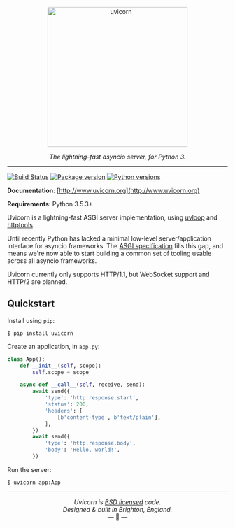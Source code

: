 <p align="center">
  <img width="320" height="320" src="https://raw.githubusercontent.com/tomchristie/uvicorn/master/docs/uvicorn.png" alt='uvicorn'>
</p>

<p align="center">
<em>The lightning-fast asyncio server, for Python 3.</em>
</p>

---

[![Build Status](https://travis-ci.org/encode/uvicorn.svg?branch=master)](https://travis-ci.org/encode/uvicorn)
[![Package version](https://badge.fury.io/py/uvicorn.svg)](https://pypi.python.org/pypi/uvicorn)
[![Python versions](https://img.shields.io/pypi/pyversions/uvicorn.svg)](https://www.python.org/doc/versions/)

**Documentation**: [http://www.uvicorn.org](http://www.uvicorn.org)

**Requirements**: Python 3.5.3+

Uvicorn is a lightning-fast ASGI server implementation, using [uvloop][uvloop] and [httptools][httptools].

Until recently Python has lacked a minimal low-level server/application interface for
asyncio frameworks. The [ASGI specification][asgi] fills this gap, and means we're now able to
start building a common set of tooling usable across all asyncio frameworks.

Uvicorn currently only supports HTTP/1.1, but WebSocket support and HTTP/2 are planned.

## Quickstart

Install using `pip`:

```shell
$ pip install uvicorn
```

Create an application, in `app.py`:

```python
class App():
    def __init__(self, scope):
        self.scope = scope

    async def __call__(self, receive, send):
        await send({
            'type': 'http.response.start',
            'status': 200,
            'headers': [
                [b'content-type', b'text/plain'],
            ],
        })
        await send({
            'type': 'http.response.body',
            'body': 'Hello, world!',
        })
```

Run the server:

```shell
$ uvicorn app:App
```

---

<p align="center"><i>Uvicorn is <a href="https://github.com/encode/uvicorn/blob/master/LICENSE.md">BSD licensed</a> code.<br/>Designed & built in Brighton, England.</i><br/>&mdash; 🦄  &mdash;</p>

[uvloop]: https://github.com/MagicStack/uvloop
[httptools]: https://github.com/MagicStack/httptools
[asgi]: https://github.com/django/asgiref/blob/master/specs/asgi.rst
